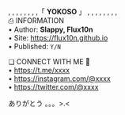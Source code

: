  , , , , , , , ,「 **YOKOSO** 」 , , , , , , , ,<br>
⎙  INFORMATION<br>
• Author: **Slappy, Flux10n**<br>
• Site: https://flux10n.github.io<br>
• Published: ```Y/N```<br>

❏ CONNECT WITH ME  💸<br>
• https://t.me/xxxx<br>
• https://instagram.com/@xxxx<br>
• https://twitter.com/@xxxx

ありがとう 。。。>.<
